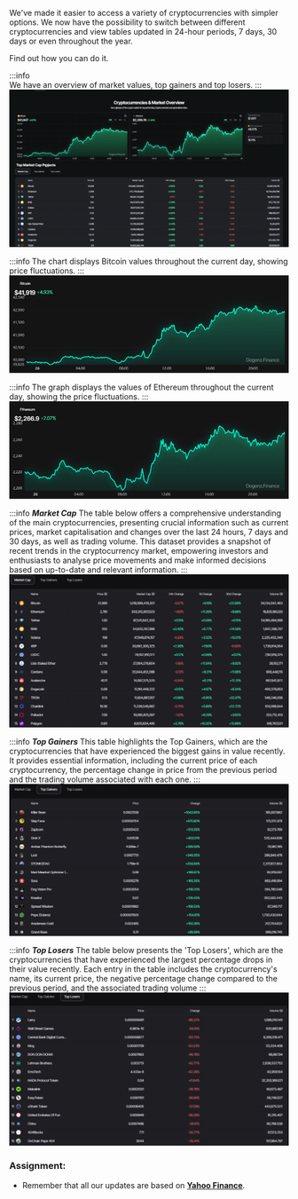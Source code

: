 We've made it easier to access a variety of cryptocurrencies with simpler options.  We now have the possibility to switch between different cryptocurrencies and view tables updated in 24-hour periods, 7 days, 30 days or even throughout the year.

Find out how you can do it.

:::info  
We have an overview of market values, top gainers and top losers.
:::
![cryptocurrencies](./gif/cryptocurrencies.gif)

:::info
The chart displays Bitcoin values throughout the current day, showing price fluctuations.
:::
![Cryptocurrencies & market Oveview inf](image-6.png)

:::info
The graph displays the values of Ethereum throughout the current day, showing the price fluctuations.
:::
![Cryptocurrencies & market Oveview inf](image-7.png) 

:::info ***Market Cap***
The table below offers a comprehensive understanding of the main cryptocurrencies, presenting crucial information such as current prices, market capitalisation and changes over the last 24 hours, 7 days and 30 days, as well as trading volume. This dataset provides a snapshot of recent trends in the cryptocurrency market, empowering investors and enthusiasts to analyse price movements and make informed decisions based on up-to-date and relevant information.
:::
![Market Cap](image-8.png)

:::info ***Top Gainers***
This table highlights the Top Gainers, which are the cryptocurrencies that have experienced the biggest gains in value recently. It provides essential information, including the current price of each cryptocurrency, the percentage change in price from the previous period and the trading volume associated with each one.
:::
![Top Gainers](image-9.png)

:::info ***Top Losers***
The table below presents the 'Top Losers', which are the cryptocurrencies that have experienced the largest percentage drops in their value recently. Each entry in the table includes the cryptocurrency's name, its current price, the negative percentage change compared to the previous period, and the associated trading volume
:::
![Top Losers](image-10.png)

### Assignment:
- Remember that all our updates are based on **[Yahoo Finance](https://finance.yahoo.com/crypto)**.